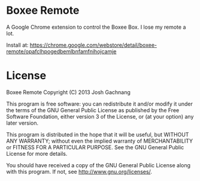 Boxee Remote
============

A Google Chrome extension to control the Boxee Box. I lose my remote a lot.

Install at:
https://chrome.google.com/webstore/detail/boxee-remote/opafclhpogedbemlbnfamfnihojcamje

License
=======
Boxee Remote
Copyright (C) 2013 Josh Gachnang

This program is free software: you can redistribute it and/or modify
it under the terms of the GNU General Public License as published by
the Free Software Foundation, either version 3 of the License, or
(at your option) any later version.

This program is distributed in the hope that it will be useful,
but WITHOUT ANY WARRANTY; without even the implied warranty of
MERCHANTABILITY or FITNESS FOR A PARTICULAR PURPOSE.  See the
GNU General Public License for more details.

You should have received a copy of the GNU General Public License
along with this program.  If not, see <http://www.gnu.org/licenses/>.